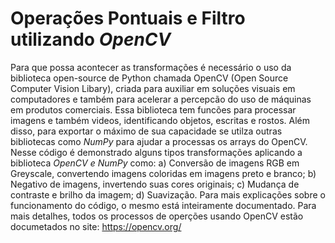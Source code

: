 # Operações Pontuais e Filtro utilizando *OpenCV*
Para que possa acontecer as transformações é necessário o uso da biblioteca open-source de Python chamada OpenCV (Open Source Computer Vision Libary), criada para auxiliar em soluções visuais em computadores e também para acelerar a percepcão do uso de máquinas em produtos comerciais. Essa biblioteca tem funcões para processar imagens e também videos, identificando objetos, escritas e rostos. Além disso, para exportar o máximo de sua capacidade se utilza outras bibliotecas como *NumPy* para ajudar a processas os arrays do OpenCV.
Nesse código é demonstrado alguns tipos transformações aplicando a biblioteca *OpenCV e NumPy* como:
a) Conversão de imagens RGB em Greyscale, convertendo imagens coloridas em imagens preto e branco;
b) Negativo de imagens, invertendo suas cores originais;
c) Mudança de contraste e brilho da imagem;
d) Suavização.
Para mais explicações sobre o funcionamento do código, o mesmo está inteiramente documentado. Para mais detalhes, todos os processos de operções usando OpenCV estão documetados no site: https://opencv.org/
